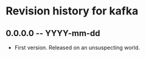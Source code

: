 # Revision history for kafka

## 0.0.0.0 -- YYYY-mm-dd

* First version. Released on an unsuspecting world.
